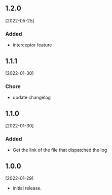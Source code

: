 ## 1.2.0
[2022-05-25]
### Added
- interceptor feature

## 1.1.1
[2022-01-30]
### Chore
- update changelog

## 1.1.0
[2022-01-30]
### Added 
- Get the link of the file that dispatched the log

## 1.0.0
[2022-01-29]
* initial release.

